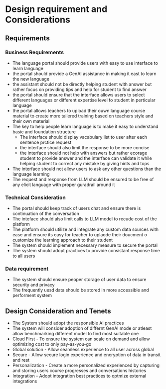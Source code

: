 # Design requirement and Considerations


## Requirements
### Business Requirements
- The language portal should provide users with easy to use interface to learn language
- the portal should provide a GenAI assistance in making it east to learn the new language
- the assistant should not be directly helping student with answer but rather focus on providing tips and help for student to find answer
- the portal should ensure that the interface allows users to select different languages or different expertise level fo student in perticular language
- the portal allows teachers to upload their ouwn language course material to create more tailered training based on teachers style and their own material
- The key to help people learn language is to make it easy to understand basic and foundation structure 
    - The interface should display vacabulary list to user after each sentence prctice request
    - the interface should also limit the response to be more concise 
    - the interface should not help with answers but rather ecorage student to provide answer and the interface can validate it while helping student to correct any mistake by giving hints and tops
- The interface should not allow users to ask any other questions than the language learning
- The request and response from LLM should be ensured to be free of any elicit language with proper guradrail around it

### Technical Consideration
- The portal should keep track of users chat and ensure there is continuation of the conversation
- The inteface should also limit calls to LLM model to recude cost of the platform
- The platform should utilize and integrate any custom data sources with ease and ensure its easy for teacher to uplaode their doucment o customize the learning approach to their student
- The system should implement necessary measure to secure the portal
- The system should adopt practices to provide consistant response time to all users

### Data requirement
- The system should ensure peoper storage of user data to ensure security and privacy
- The frequently uesd data should be stored in more accessible and performent system



## Design Consideration and Tenets
- The System should adopt the responsible AI practices
- The system will consider adoption of differnt GenAI mode or atleast allow benchmarking different model to find most suitable one
- Cloud First - To ensure the system can scale on demand and allow optimizing cost to only pay-as-you-go
- Global solution - Allow seamless experience to all user across global
- Secure - Allow secure login experience and encryption of data in transit and rest
- Personalization - Create a more personalized experienced by capturing and storing users course progresses and conversations histories
- Integration - Adopt integration best practices to optmize external integrations
